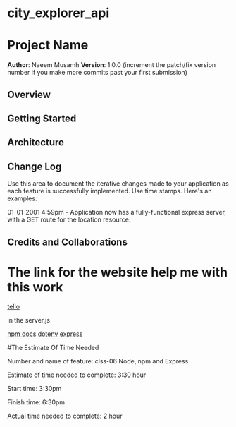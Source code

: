 # city_explorer_api

# Project Name

**Author**: Naeem Musamh
**Version**: 1.0.0 (increment the patch/fix version number if you make more commits past your first submission)

## Overview
<!-- Provide a high level overview of what this application is and why you are building it, beyond the fact that it's an assignment for this class. (i.e. What's your problem domain?) -->

## Getting Started
<!-- What are the steps that a user must take in order to build this app on their own machine and get it running? -->

## Architecture
<!-- Provide a detailed description of the application design. What technologies (languages, libraries, etc) you're using, and any other relevant design information. -->

## Change Log
Use this area to document the iterative changes made to your application as each feature is successfully implemented. Use time stamps. Here's an examples:

01-01-2001 4:59pm - Application now has a fully-functional express server, with a GET route for the location resource.

## Credits and Collaborations
# The link for the website help me with this work

[tello](https://trello.com/b/ZmD87LCC/city-explorer)

in the server.js

[npm docs](https://docs.npmjs.com/)
[dotenv](https://www.npmjs.com/package/dotenv)
[express](http://expressjs.com/en/4x/api.html)



#The Estimate Of Time Needed


Number and name of feature: clss-06 Node, npm and Express

Estimate of time needed to complete: 3:30 hour

Start time: 3:30pm

Finish time: 6:30pm

Actual time needed to complete: 2 hour